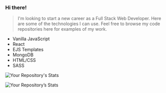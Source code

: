 ### Hi there! ###


> I'm looking to start a new career as a Full Stack Web Developer. Here are some of the technologies I can use. Feel free to browse my code repositories here for examples of my work.

- Vanilla JavaScript
- React
- EJS Templates
- MongoDB
- HTML/CSS
- SASS


![Your Repository's Stats](https://github-readme-stats.vercel.app/api/top-langs/?username=fetchcat&theme=onedark&card_width=495)

![Your Repository’s Stats](https://github-readme-stats.vercel.app/api?username=fetchcat&show_icons=true&theme=onedark)
